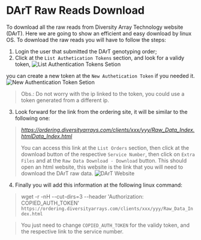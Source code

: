 # DArT Raw Reads Download

To download all the raw reads from Diversity Array Technology website (DArT).
Here we are going to show an efficient and easy download by linux OS.
To download the raw reads you will have to follow the steps:
1. Login the user that submitted the DArT genotyping order;
2. Click at the `List Authetication Tokens` section, and look for a validy token,
![List Authentication Tokens Setion](https://user-images.githubusercontent.com/42940692/126247258-3a089a15-a500-4d59-ae94-3387391674f5.png)

 you can create a new token at the `New Authetication Token` if you needed it.
![New Authentication Token Setion](https://user-images.githubusercontent.com/42940692/126247048-befb989c-74d1-476e-bf38-5c591d67f2e4.png)

> Obs.: Do not worry with the ip linked to the token, you could use a token generated from a different ip.
3. Look forward for the link from the ordering site, it will be similar to the following one:
> *https://ordering.diversityarrays.com/clients/xxx/yyy/Raw_Data_Index.htmlData_Index.html*
 >     
> You can access this link at the `List Orders` section, then click at the download button of the respective `Service Number`,
> then click on `Extra Files` and at the `Raw Data Download - Download` button. This should open an html website,
> this website is the link that you will need to download the DArT raw data.
![DArT Website](https://user-images.githubusercontent.com/42940692/126247761-d55e4e6a-1a13-412e-8dda-2dd796a6f43a.jpg)

4. Finally you will add this information at the following linux command:
> 
> wget -r -nH --cut-dirs=3 --header 'Authorization: COPIED_AUTH_TOKEN' `https://ordering.diversityarrays.com/clients/xxx/yyy/Raw_Data_Index.html`
 

> You just need to change `COPIED_AUTH_TOKEN` for the validy token, and the respective link to the service number. 
